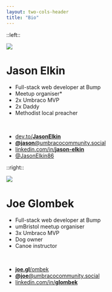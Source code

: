 ```yaml
---
layout: two-cols-header
title: "Bio"
---
```


::left::

<img src="jason.jpg" class="aspect-square h-30 rounded-full mb-2" />

# Jason Elkin

- <mdi-briefcase-variant /> Full-stack web developer at Bump
- <mdi-human-greeting-proximity /> Meetup organiser*
- <mdi-trophy /> 2x Umbraco MVP
- <material-symbols-family-restroom /> 2x Daddy
- <mdi-cross /> Methodist local preacher

<br />

- <mdi-dev-to /> [dev.to/**JasonElkin**](https://dev.to/jasonelkin)
- <mdi-mastodon /> [**@jason**@umbracocommunity.social](https://umbracocommunity.social/@jason)
- <mdi-linkedin /> [linkedin.com/in/**jason-elkin**](https://www.linkedin.com/in/jason-elkin/)
- <ri-twitter-x-fill /> [@JasonElkin86](https://x.com/JasonElkin86)

::right::

<img src="joe.png" class="aspect-square h-30 rounded-full mb-2" />

# Joe Glombek

- <mdi-briefcase-variant /> Full-stack web developer at Bump
- <mdi-human-greeting-proximity /> umBristol meetup organiser
- <mdi-trophy /> 3x Umbraco MVP
- <mdi-dog /> Dog owner
- <game-icons-wood-canoe /> Canoe instructor

<br />

- <material-symbols-rss-feed /> [**joe.gl**/ombek](https://joe.gl/ombek)
- <mdi-mastodon /> [**@joe**@umbracocommunity.social](https://umbracocommunity.social/@joe)
- <mdi-linkedin /> [linkedin.com/in/**glombek**](https://www.linkedin.com/in/glombek/)
